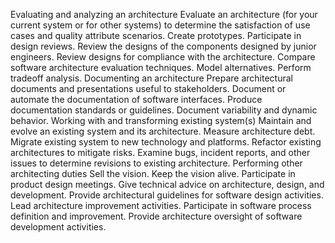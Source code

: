 Evaluating and analyzing an architecture Evaluate an architecture (for your current system or for other systems) to determine the satisfaction of use cases and quality attribute scenarios. Create prototypes. Participate in design reviews. Review the designs of the components designed by junior engineers. Review designs for compliance with the architecture. Compare software architecture evaluation techniques. Model alternatives. Perform tradeoff analysis. Documenting an architecture Prepare architectural documents and presentations useful to stakeholders. Document or automate the documentation of software interfaces. Produce documentation standards or guidelines. Document variability and dynamic behavior. Working with and transforming existing system(s) Maintain and evolve an existing system and its architecture. Measure architecture debt. Migrate existing system to new technology and platforms. Refactor existing architectures to mitigate risks. Examine bugs, incident reports, and other issues to determine revisions to existing architecture. Performing other architecting duties Sell the vision. Keep the vision alive. Participate in product design meetings. Give technical advice on architecture, design, and development. Provide architectural guidelines for software design activities. Lead architecture improvement activities. Participate in software process definition and improvement. Provide architecture oversight of software development activities.